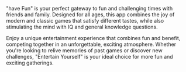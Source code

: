 "have Fun" is your perfect gateway to fun and challenging times with friends and family. Designed for all ages, this app combines the joy of modern and classic games that satisfy different tastes, while also stimulating the mind with IQ and general knowledge questions.

Enjoy a unique entertainment experience that combines fun and benefit, competing together in an unforgettable, exciting atmosphere. Whether you're looking to relive memories of past games or discover new challenges, "Entertain Yourself" is your ideal choice for more fun and exciting gatherings.

